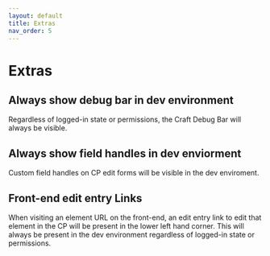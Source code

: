 ```yaml
---
layout: default
title: Extras
nav_order: 5
---
```


# Extras

## Always show debug bar in dev environment

Regardless of logged-in state or permissions, the Craft Debug Bar will always be visible.

## Always show field handles in dev enviorment

Custom field handles on CP edit forms will be visible in the dev enviroment.

## Front-end edit entry Links

When visiting an element URL on the front-end, an edit entry link to edit that element in the CP will be present in the lower left hand corner. This will always be present in the dev environment regardless of logged-in state or permissions.
